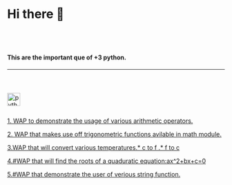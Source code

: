 # Hi there 👋
<br clear="both">

#

<h4 align="left">This are the important que of +3 python.</h4>
<hr>

<br>

###

<div align="left">
  <img src="https://cdn.jsdelivr.net/gh/devicons/devicon/icons/python/python-original.svg" height="30" alt="python logo"  />
  <img width="12" />
</div> 

###
[1. WAP to demonstrate the usage of various arithmetic operators.](/py1.py)

[2. WAP that makes use off trigonometric functions avilable in math module.](/py2.py)

[3.WAP that will convert various temperatures.* c to f .* f to c](/py3.py)

[4.#WAP that will find the roots of a quaduratic equation:ax^2+bx+c=0](/py4.py)

[5.#WAP that demonstrate the user of verious string function.](/py5.py)
###
###